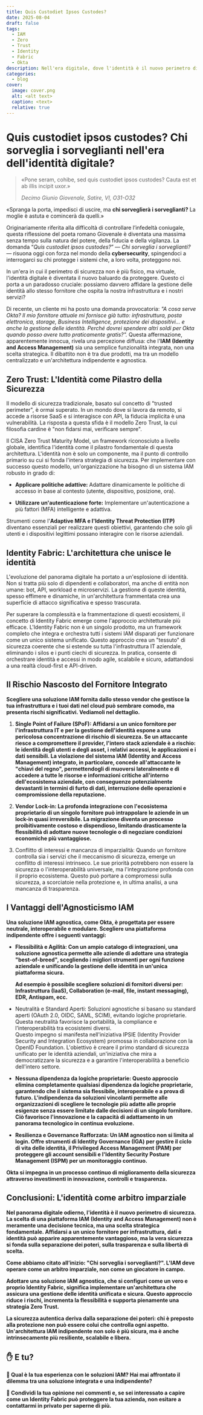 ```yaml
---
title: Quis Custodiet Ipsos Custodes?
date: 2025-08-04
draft: false
tags:
  - IAM
  - Zero
  - Trust
  - Identity
  - Fabric
  - Okta
description: Nell'era digitale, dove l'identità è il nuovo perimetro di sicurezza, la massima "Quis custodiet ipsos custodes?" è più attuale che mai. Questo articolo esplora il paradosso di affidare la gestione delle identità allo stesso fornitore dell'infrastruttura, un approccio che crea rischi come punti unici di fallimento e vendor lock-in. Sosteniamo l'adozione di una strategia IAM indipendente e agnostica, che si basa su standard aperti e promuove un Identity Fabric resiliente e unificato. Un IAM imparziale è essenziale per implementare con successo il modello Zero Trust e proteggere l'intero ecosistema digitale dell'azienda.
categories:
  - blog
cover:
  image: cover.png
  alt: <alt text>
  caption: <text>
  relative: true
---
```


# Quis custodiet ipsos custodes? Chi sorveglia i sorveglianti nell'era dell'identità digitale?

> «Pone seram, cohibe, sed quis custodiet ipsos custodes? Cauta est et ab illis incipit uxor.» 
> 
> *Decimo Giunio Giovenale, Satire, VI, O31-O32*

«Spranga la porta, impedisci di uscire, ma **chi sorveglierà i sorveglianti?** La moglie è astuta e comincerà da quelli.»

Originariamente riferita alla difficoltà di controllare l’infedeltà coniugale, questa riflessione del poeta romano Giovenale è diventata una massima senza tempo sulla natura del potere, della fiducia e della vigilanza. La domanda “_Quis custodiet ipsos custodes?_” — _Chi sorveglia i sorveglianti?_ — risuona oggi con forza nel mondo della **cybersecurity**, spingendoci a interrogarci su chi protegge i sistemi che, a loro volta, proteggono noi.

In un'era in cui il perimetro di sicurezza non è più fisico, ma virtuale, l'identità digitale è diventata il nuovo baluardo da proteggere. Questo ci porta a un paradosso cruciale: possiamo davvero affidare la gestione delle identità allo stesso fornitore che ospita la nostra infrastruttura e i nostri servizi?

Di recente, un cliente mi ha posto una domanda provocatoria: *"A cosa serve Okta? Il mio fornitore attuale mi fornisce già tutto: infrastruttura, posta elettronica, storage, Business Intelligence, protezione dei dispositivi… e anche la gestione delle identità. Perché dovrei spendere altri soldi per Okta quando posso avere tutto praticamente gratis?".* Questa affermazione, apparentemente innocua, rivela una percezione diffusa: che l'**IAM (Identity and Access Management)** sia una semplice funzionalità integrata, non una scelta strategica. Il dibattito non è tra due prodotti, ma tra un modello centralizzato e un'architettura indipendente e agnostica.

## Zero Trust: L'Identità come Pilastro della Sicurezza

Il modello di sicurezza tradizionale, basato sul concetto di "trusted perimeter", è ormai superato. In un mondo dove si lavora da remoto, si accede a risorse SaaS e si interagisce con API, la fiducia implicita è una vulnerabilità. La risposta a questa sfida è il modello Zero Trust, la cui filosofia cardine è "non fidarsi mai, verificare sempre".

Il CISA Zero Trust Maturity Model, un framework riconosciuto a livello globale, identifica l'identità come il pilastro fondamentale di questa architettura. L'identità non è solo un componente, ma il punto di controllo primario su cui si fonda l'intera strategia di sicurezza. Per implementare con successo questo modello, un'organizzazione ha bisogno di un sistema IAM robusto in grado di:
    
- **Applicare politiche adattive:** Adattare dinamicamente le politiche di accesso in base al contesto (utente, dispositivo, posizione, ora).
    
- **Utilizzare un'autenticazione forte:** Implementare un'autenticazione a più fattori (MFA) intelligente e adattiva.
    

Strumenti come l'**Adaptive MFA e l'Identity Threat Protection (ITP)** diventano essenziali per realizzare questi obiettivi, garantendo che solo gli utenti e i dispositivi legittimi possano interagire con le risorse aziendali.

## Identity Fabric: L'architettura che unisce le identità

L'evoluzione del panorama digitale ha portato a un'esplosione di identità. Non si tratta più solo di dipendenti e collaboratori, ma anche di entità non umane: bot, API, workload e microservizi. La gestione di queste identità, spesso effimere e dinamiche, in un'architettura frammentata crea una superficie di attacco significativa e spesso trascurata.

Per superare la complessità e la frammentazione di questi ecosistemi, il concetto di Identity Fabric emerge come l'approccio architetturale più efficace. L'Identity Fabric non è un singolo prodotto, ma un framework completo che integra e orchestra tutti i sistemi IAM disparati per funzionare come un unico sistema unificato. Questo approccio crea un "tessuto" di sicurezza coerente che si estende su tutta l'infrastruttura IT aziendale, eliminando i silos e i punti ciechi di sicurezza. In pratica, consente di orchestrare identità e accessi in modo agile, scalabile e sicuro, adattandosi a una realtà cloud-first e API-driven.

## Il Rischio Nascosto del Fornitore Integrato

**Scegliere una soluzione IAM fornita dallo stesso vendor che gestisce la tua infrastruttura e i tuoi dati nel cloud può sembrare comodo, ma presenta rischi significativi. Vediamoli nel dettaglio.**

1. **Single Point of Failure (SPoF): Affidarsi a un unico fornitore per l'infrastruttura IT e per la gestione dell'identità espone a una pericolosa concentrazione di rischio di sicurezza. Se un attaccante riesce a compromettere il provider, l'intero stack aziendale è a rischio: le identità degli utenti e degli asset, i relativi accessi, le applicazioni e i dati sensibili. La violazione del sistema IAM (Identity and Access Management) integrato, in particolare, concede all'attaccante le "chiavi del regno", permettendogli di muoversi lateralmente e di accedere a tutte le risorse e informazioni critiche all'interno dell'ecosistema aziendale, con conseguenze potenzialmente devastanti in termini di furto di dati, interruzione delle operazioni e compromissione della reputazione.**
    
2. **Vendor Lock-in: La profonda integrazione con l'ecosistema proprietario di un singolo fornitore può intrappolare le aziende in un lock-in quasi irreversibile. La migrazione diventa un processo proibitivamente costoso e dispendioso, limitando drasticamente la flessibilità di adottare nuove tecnologie o di negoziare condizioni economiche più vantaggiose.**
    
3. Conflitto di interessi e mancanza di imparzialità: Quando un fornitore controlla sia i servizi che il meccanismo di sicurezza, emerge un conflitto di interessi intrinseco. Le sue priorità potrebbero non essere la sicurezza o l'interoperabilità universale, ma l'integrazione profonda con il proprio ecosistema. Questo può portare a compromessi sulla sicurezza, a scorciatoie nella protezione e, in ultima analisi, a una mancanza di trasparenza.
    

## **I Vantaggi dell'Agnosticismo IAM**

**Una soluzione IAM agnostica, come Okta, è progettata per essere neutrale, interoperabile e modulare. Scegliere una piattaforma indipendente offre i seguenti vantaggi:**

- **Flessibilità e Agilità: Con un ampio catalogo di integrazioni, una soluzione agnostica permette alle aziende di adottare una strategia "best-of-breed", scegliendo i migliori strumenti per ogni funzione aziendale e unificando la gestione delle identità in un'unica piattaforma sicura.**
    
    **Ad esempio è possibile scegliere soluzioni di fornitori diversi per: Infrastruttura (IaaS), Collaboration (e-mail, file, instant messaging), EDR, Antispam, ecc.**
    
- Neutralità e Standard Aperti: Soluzioni agnostiche si basano su standard aperti (OAuth 2.0, OIDC, SAML, SCIM), evitando logiche proprietarie. Questa neutralità favorisce la portabilità, la compliance e l’interoperabilità tra ecosistemi diversi.  
    Questo impegno si manifesta nell'iniziativa IPSIE (Identity Provider Security and Integration Ecosystem) promossa in collaborazione con la OpenID Foundation. L'obiettivo è creare il primo standard di sicurezza unificato per le identità aziendali, un'iniziativa che mira a democratizzare la sicurezza e a garantire l'interoperabilità a beneficio dell'intero settore.
    
- **Nessuna dipendenza da logiche proprietarie: Questo approccio elimina completamente qualsiasi dipendenza da logiche proprietarie, garantendo che il sistema sia flessibile, interoperabile e a prova di futuro. L'indipendenza da soluzioni vincolanti permette alle organizzazioni di scegliere le tecnologie più adatte alle proprie esigenze senza essere limitate dalle decisioni di un singolo fornitore. Ciò favorisce l'innovazione e la capacità di adattamento in un panorama tecnologico in continua evoluzione.**
    
- **Resilienza e Governance Rafforzata: Un IAM agnostico non si limita al login. Offre strumenti di Identity Governance (IGA) per gestire il ciclo di vita delle identità, il Privileged Access Management (PAM) per proteggere gli account sensibili e l'Identity Security Posture Management (ISPM) per un monitoraggio continuo.**
    

**Okta si impegna in un processo continuo di miglioramento della sicurezza attraverso investimenti in innovazione, controlli e trasparenza.**

## **Conclusioni: L'identità come arbitro imparziale**

**Nel panorama digitale odierno, l'identità è il nuovo perimetro di sicurezza. La scelta di una piattaforma IAM (Identity and Access Management) non è meramente una decisione tecnica, ma una scelta strategica fondamentale. Affidarsi a un unico fornitore per infrastruttura, dati e identità può apparire apparentemente vantaggioso, ma la vera sicurezza si fonda sulla separazione dei poteri, sulla trasparenza e sulla libertà di scelta.**

**Come abbiamo citato all’inizio: "Chi sorveglia i sorveglianti?". L'IAM deve operare come un arbitro imparziale, non come un giocatore in campo.**

**Adottare una soluzione IAM agnostica, che si configuri come un vero e proprio Identity Fabric, significa implementare un'architettura che assicura una gestione delle identità unificata e sicura. Questo approccio riduce i rischi, incrementa la flessibilità e supporta pienamente una strategia Zero Trust.**

**La sicurezza autentica deriva dalla separazione dei poteri: chi è preposto alla protezione non può essere colui che controlla ogni aspetto. Un'architettura IAM indipendente non solo è più sicura, ma è anche intrinsecamente più resiliente, scalabile e libera.**

## **✋ E tu?**

**📣 Qual è la tua esperienza con le soluzioni IAM? Hai mai affrontato il dilemma tra una soluzione integrata e una indipendente?**

**💬 Condividi la tua opinione nei commenti e, se sei interessato a capire come un Identity Fabric può proteggere la tua azienda, non esitare a contattarmi in privato per saperne di più.**